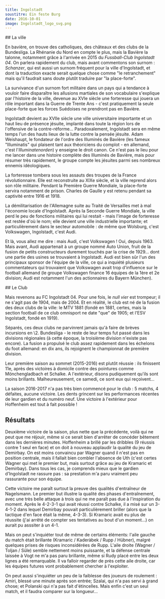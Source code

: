 ```yaml
---
title: Ingolstadt
soustitre: Ein feste Burg
date: 2016-10-01
image: Ingolstadt_logo_svg.png
---
```


## La ville

En bavière, on trouve des catholiques, des châteaux et des clubs de la
Bundesliga.  La Rhénanie du Nord en compte le plus, mais la Bavière la talonne,
notamment grâce à l'arrivée en 2015 du *Fussball-Club Ingolstadt 04*. On
parlera rapidement du club, mais avant commentons son surnom : *Schanzer*,  qui
est aussi un surnom fréquent pour la ville d'Ingolstadt, et dont la traduction
exacte serait quelque chose comme "le retranchement" mais qu'il faudrait sans
doute plutôt traduire par "la place-forte".

La survivance d'un surnom fort militaire dans un pays qui a tendance à vouloir
faire disparaître les allusions martiales de son vocabulaire s'explique par
l'histoire de la ville, devenue au XVIe siècle une forteresse qui jouera un
rôle important dans la Guerre de Trente Ans - c'est pratiquement la seule
place-forte que les forces Suédoises ne prendront pas en Bavière.

Ingolstadt devient au XVIIe siècle une ville universitaire importante et un
haut lieu de présence jésuite, implanté dans toute la région lors de
l'offensive de la contre-réforme... Paradoxalement, Ingolstadt sera en même
temps l'un des hauts lieux de la lutte contre la pensée jésuite. Adam
Weishaupt, le fondateur de l'ordre des Illuminés de Bavière (les fameux
"Illuminatis" qui plaisent tant aux théoriciens du complot - en allemand, c'est
l'*Illuminatenorden*) y enseigne le droit canon. Ce n'est pas le lieu pour me
lancer dans une histoire complète des Illuminés de Bavière, mais pour résumer
très rapidement, le groupe compte les jésuites parmi ses nombreux ennemis
idéologiques.

La forteresse tombera sous les assauts des troupes de la France
révolutionnaire. Elle est reconstruite au XIXe siècle, et la ville reprend
alors son rôle militaire. Pendant la Première Guerre Mondiale, la place-forte
servira notamment de prison. Charles de Gaulle y est retenu pendant sa
captivité entre 1916 et 1918.

La démilitarisation de l'Allemagne suite au Traité de Versailles met à mal
l'économie locale d'Ingolstadt. Après la Seconde Guerre Mondiale, la ville perd
le peu de fonctions militaires qui lui restait - mais l'image de forteresse est
restée d'où le nom; elle devient une ville industrielle importante; et
particulièrement dans le secteur automobile : de même que Wolsburg, c'est
Volkswagen, Ingolstadt, c'est Audi.

Et là, vous allez me dire : mais Audi, c'est Volkswagen ! Oui, depuis 1963.
Mais avant, Audi appartenait à un groupe nommé Auto Union, fruit de la fusion
de petits constructeurs durement touchés par la crise de 1929... dont une
partie des usines se trouvaient à Ingolstadt. Audi est bien sûr l'un des
principaux sponsor de l'équipe de la ville, ce qui a inquiété plusieurs
commentateurs qui trouvaient que Volkswagen avait trop d'influence sur le
football allemand (le groupe Volkswagen finance 16 équipes de la 1ère et 2e
division; Audi est notamment l'un des actionnaires du Bayern München).

## Le Club

Mais revenons au FC Ingolstadt 04. Pour une fois, le *null vier* est trompeur;
il ne s'agit pas de 1904, mais de 2004. Et en réalité, le club est né de la
fusion des deux clubs de la ville: le MTV 1881 (fondé en 1881, certes, mais la
section football de ce club omnisport ne date "que" de 1905; et l'ESV
Ingolstadt, fondé en 1919).

Séparés, ces deux clubs ne parvinrent jamais qu'à faire de brèves incursions en
\2. Bundesliga - le reste de leur temps fut passé dans les divisions régionales
(à cette époque, la troisième division n'existe pas encore). La fusion a
propulsé le club assez rapidement dans les échelons du foot allemand: en dix
ans, ils rejoignent le championnat de première division.

Leur première saison au sommet (2015-2016) est plutôt réussie : ils finissent
11e, après des victoires à domicile contre des pointures comme Mönchengladbach
et Schalke. A l'extérieur, disons pudiquement qu'ils sont moins brillants.
Malheureusement, ce samedi, ce sont eux qui reçoivent...

La saison 2016-2017 n'a pas très bien commencé pour le club : 5 matchs, 4
défaites, aucune victoire. Les dents grincent sur les performances récentes de
leur gardien et du numéro neuf. Une victoire à l'extérieur pour Hoffenheim est
tout à fait possible !

## Résultats

Deuxième victoire de la saison, plus nette que la précédente, voilà qui ne peut
que me réjouir, même si ce serait bien d'arrêter de concéder bêtement dans les
dernières minutes. Hoffenheim a brillé par les dribbles (9 réussis contre 1
seul en face) et on doit à nouveau applaudir la qualité du jeu de Demirbay.  On
est moins convaincu par Wagner quand il n'est pas en position centrale, mais il
fallait bien combler l'absence de Uth (c'est certes Wagner qui met le premier
but, mais surtout grâce au jeu de Kramaric et Demirbay). Dans tous les cas, je
comprends mieux que le gardien d'Ingolstadt ne rassure pas : sa prestation m'a
paru vraiment peu rassurante pour son équipe.

Cette victoire me paraît surtout la preuve des qualités d'entraîneur de
Nagelsmann. Le premier but illustre la qualité des phases d'entraînement, avec
une très belle attaque à trois qui ne me paraît pas due à l'inspiration du
moment. Après le 4-2-3-1 qui avait réussi contre Schalke, il a misé sur un
3-4-1-2 dans lequel Demirbay pouvait particulièrement briller (alors que la
tactique d'en face était la même, 4-3-3). Si Kramaric avait eu plus de réussite
(j'ai arrêté de compter ses tentatives au bout d'un moment...) on aurait pu
asssiter à un 4-1.

Mais on peut s'inquiéter tout de même de certains éléments: l'aile gauche du
match était brillante (Kramaric / Kaderàbek / Rupp / Hübner), malgré quelques
prises de risques inconsidérées de Rupp. L'aile droite (Wagner / Toljan / Süle)
semble nettement moins puissante, et la défense centrale laissée à Vogt ne m'a
pas paru brillante, même si Rudy placé entre les deux lignes a été remarquable.
Il va falloir regarder de près cette aile droite, car les équipes futures vont
probablement chercher à l'exploiter.

On peut aussi s'inquiéter un peu de la faiblesse des joueurs de roulement :
Amiri, blessé une minute après son entrée; Szalai, qui n'a pas servi à grand
chose; et Polanski qui n'a pas fait d'étincelles. Mais enfin c'est un seul
match, et il faudra comparer sur la longueur...
